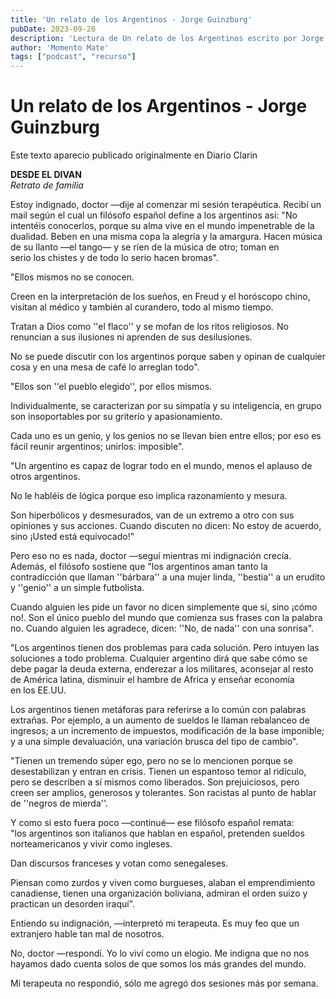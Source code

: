 ```yaml
---
title: 'Un relato de los Argentinos - Jorge Guinzburg'
pubDate: 2023-09-26
description: 'Lectura de Un relato de los Argentinos escrito por Jorge Guinzburg'
author: 'Momento Mate'
tags: ["podcast", "recurso"]
---
```


# Un relato de los Argentinos - Jorge Guinzburg

Este texto aparecio publicado originalmente en Diario Clarin

**DESDE EL DIVAN**  
_Retrato de familia_

Estoy indignado, doctor —dije al comenzar mi sesión terapéutica. Recibí un mail según el cual un filósofo español define a los argentinos así: "No intentéis conocerlos, porque su alma vive en el mundo impenetrable de la dualidad. Beben en una misma copa la alegría y la amargura. Hacen música de su llanto —el tango— y se ríen de la música de otro; toman en serio los chistes y de todo lo serio hacen bromas".

"Ellos mismos no se conocen. 

Creen en la interpretación de los sueños, en Freud y el horóscopo chino, visitan al médico y también al curandero, todo al mismo tiempo. 

Tratan a Dios como ''el flaco'' y se mofan de los ritos religiosos. No renuncian a sus ilusiones ni aprenden de sus desilusiones. 

No se puede discutir con los argentinos porque saben y opinan de cualquier cosa y en una mesa de café lo arreglan todo".

"Ellos son ''el pueblo elegido'', por ellos mismos. 

Individualmente, se caracterizan por su simpatía y su inteligencia, en grupo son insoportables por su griterío y apasionamiento. 

Cada uno es un genio, y los genios no se llevan bien entre ellos; por eso es fácil reunir argentinos; unirlos: imposible".

"Un argentino es capaz de lograr todo en el mundo, menos el aplauso de otros argentinos. 

No le habléis de lógica porque eso implica razonamiento y mesura. 

Son hiperbólicos y desmesurados, van de un extremo a otro con sus opiniones y sus acciones. Cuando discuten no dicen: No estoy de acuerdo, sino ¡Usted está equivocado!"

Pero eso no es nada, doctor —seguí mientras mi indignación crecía. Además, el filósofo sostiene que "los argentinos aman tanto la contradicción que llaman ''bárbara'' a una mujer linda, ''bestia'' a un erudito y ''genio'' a un simple futbolista. 

Cuando alguien les pide un favor no dicen simplemente que sí, sino ¡cómo no!. Son el único pueblo del mundo que comienza sus frases con la palabra no. Cuando alguien les agradece, dicen: ''No, de nada'' con una sonrisa".

"Los argentinos tienen dos problemas para cada solución. Pero intuyen las soluciones a todo problema. Cualquier argentino dirá que sabe cómo se debe pagar la deuda externa, enderezar a los militares, aconsejar al resto de América latina, disminuir el hambre de Africa y enseñar economía en los EE.UU. 

Los argentinos tienen metáforas para referirse a lo común con palabras extrañas. Por ejemplo, a un aumento de sueldos le llaman rebalanceo de ingresos; a un incremento de impuestos, modificación de la base imponible; y a una simple devaluación, una variación brusca del tipo de cambio".

"Tienen un tremendo súper ego, pero no se lo mencionen porque se desestabilizan y entran en crisis. Tienen un espantoso temor al ridículo, pero se describen a sí mismos como liberados. Son prejuiciosos, pero creen ser amplios, generosos y tolerantes. Son racistas al punto de hablar de ''negros de mierda''.

Y como si esto fuera poco —continué— ese filósofo español remata: "los argentinos son italianos que hablan en español, pretenden sueldos norteamericanos y vivir como ingleses. 

Dan discursos franceses y votan como senegaleses. 

Piensan como zurdos y viven como burgueses, alaban el emprendimiento canadiense, tienen una organización boliviana, admiran el orden suizo y practican un desorden iraquí".

Entiendo su indignación, —interpretó mi terapeuta. Es muy feo que un extranjero hable tan mal de nosotros.

No, doctor —respondí. Yo lo viví como un elogio. Me indigna que no nos hayamos dado cuenta solos de que somos los más grandes del mundo.

Mi terapeuta no respondió, sólo me agregó dos sesiones más por semana.